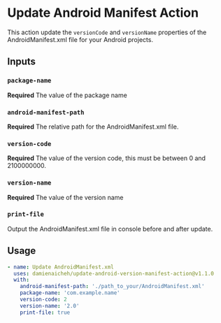 # Update Android Manifest Action

This action update the `versionCode` and `versionName` properties of the AndroidManifest.xml file for your Android projects.

## Inputs

### `package-name`

**Required** The value of the package name

### `android-manifest-path`

**Required** The relative path for the AndroidManifest.xml file.

### `version-code` 
  
**Required** The value of the version code, this must be between 0 and 2100000000.

###  `version-name`
    
**Required** The value of the version name

###  `print-file`

Output the AndroidManifest.xml file in console before and after update.

## Usage

```yaml
- name: Update AndroidManifest.xml
  uses: damienaicheh/update-android-version-manifest-action@v1.1.0
  with:
    android-manifest-path: './path_to_your/AndroidManifest.xml'
    package-name: 'com.example.name'
    version-code: 2
    version-name: '2.0'
    print-file: true
```
